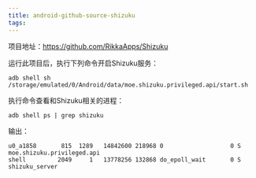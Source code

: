 ```yaml
---
title: android-github-source-shizuku
tags:
---
```






项目地址：https://github.com/RikkaApps/Shizuku


运行此项目后，执行下列命令开启Shizuku服务：
```shell
adb shell sh /storage/emulated/0/Android/data/moe.shizuku.privileged.api/start.sh
```

执行命令查看和Shizuku相关的进程：
```shell
adb shell ps | grep shizuku
```

输出：
```shell
u0_a1858       815  1289   14842600 218968 0                   0 S moe.shizuku.privileged.api
shell         2049     1   13778256 132868 do_epoll_wait       0 S shizuku_server
```

